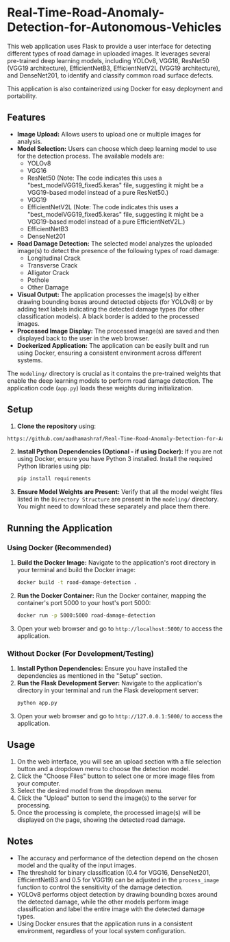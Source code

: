 # Real-Time-Road-Anomaly-Detection-for-Autonomous-Vehicles
This web application uses Flask to provide a user interface for detecting different types of road damage in uploaded images. It leverages several pre-trained deep learning models, including YOLOv8, VGG16, ResNet50 (VGG19 architecture), EfficientNetB3, EfficientNetV2L (VGG19 architecture), and DenseNet201, to identify and classify common road surface defects.

This application is also containerized using Docker for easy deployment and portability.

## Features

* **Image Upload:** Allows users to upload one or multiple images for analysis.
* **Model Selection:** Users can choose which deep learning model to use for the detection process. The available models are:
    * YOLOv8
    * VGG16
    * ResNet50 (Note: The code indicates this uses a "best\_modelVGG19\_fixed5.keras" file, suggesting it might be a VGG19-based model instead of a pure ResNet50.)
    * VGG19
    * EfficientNetV2L (Note: The code indicates this uses a "best\_modelVGG19\_fixed5.keras" file, suggesting it might be a VGG19-based model instead of a pure EfficientNetV2L.)
    * EfficientNetB3
    * DenseNet201
* **Road Damage Detection:** The selected model analyzes the uploaded image(s) to detect the presence of the following types of road damage:
    * Longitudinal Crack
    * Transverse Crack
    * Alligator Crack
    * Pothole
    * Other Damage
* **Visual Output:** The application processes the image(s) by either drawing bounding boxes around detected objects (for YOLOv8) or by adding text labels indicating the detected damage types (for other classification models). A black border is added to the processed images.
* **Processed Image Display:** The processed image(s) are saved and then displayed back to the user in the web browser.
* **Dockerized Application:** The application can be easily built and run using Docker, ensuring a consistent environment across different systems.

The `modeling/` directory is crucial as it contains the pre-trained weights that enable the deep learning models to perform road damage detection. The application code (`app.py`) loads these weights during initialization.

## Setup

1.  **Clone the repository** using:
   ```bash
   https://github.com/aadhamashraf/Real-Time-Road-Anomaly-Detection-for-Autonomous-Vehicles.git
   ```
2.  **Install Python Dependencies (Optional - if using Docker):** If you are not using Docker, ensure you have Python 3 installed. Install the required Python libraries using pip:
    ```bash
    pip install requirements
    ```
3.  **Ensure Model Weights are Present:** Verify that all the model weight files listed in the `Directory Structure` are present in the `modeling/` directory. You might need to download these separately and place them there.

## Running the Application

### Using Docker (Recommended)

1.  **Build the Docker Image:** Navigate to the application's root directory in your terminal and build the Docker image:
    ```bash
    docker build -t road-damage-detection .
    ```
2.  **Run the Docker Container:** Run the Docker container, mapping the container's port 5000 to your host's port 5000:
    ```bash
    docker run -p 5000:5000 road-damage-detection
    ```
3.  Open your web browser and go to `http://localhost:5000/` to access the application.

### Without Docker (For Development/Testing)

1.  **Install Python Dependencies:** Ensure you have installed the dependencies as mentioned in the "Setup" section.
2.  **Run the Flask Development Server:** Navigate to the application's directory in your terminal and run the Flask development server:
    ```bash
    python app.py
    ```
3.  Open your web browser and go to `http://127.0.0.1:5000/` to access the application.

## Usage

1.  On the web interface, you will see an upload section with a file selection button and a dropdown menu to choose the detection model.
2.  Click the "Choose Files" button to select one or more image files from your computer.
3.  Select the desired model from the dropdown menu.
4.  Click the "Upload" button to send the image(s) to the server for processing.
5.  Once the processing is complete, the processed image(s) will be displayed on the page, showing the detected road damage.

## Notes

* The accuracy and performance of the detection depend on the chosen model and the quality of the input images.
* The threshold for binary classification (0.4 for VGG16, DenseNet201, EfficientNetB3 and 0.5 for VGG19) can be adjusted in the `process_image` function to control the sensitivity of the damage detection.
* YOLOv8 performs object detection by drawing bounding boxes around the detected damage, while the other models perform image classification and label the entire image with the detected damage types.
* Using Docker ensures that the application runs in a consistent environment, regardless of your local system configuration.
